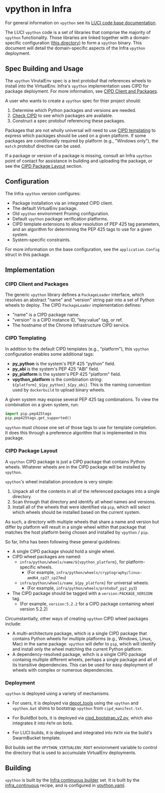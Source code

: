 # vpython in Infra

For general information on `vpython` see its [LUCI code base
documentation](https://chromium.googlesource.com/infra/luci/luci-go/+/master/vpython).

The LUCI `vpython` code is a set of libraries that comprise the majority of
`vpython` functionality. Those libraries are linked together with a
domain-specific configuration ([this directory](.)) to form a `vpython` binary.
This document will detail the domain-specific aspects of the Infra `vpython`
deployment.

## Spec Building and Usage

The `vpython` VirutalEnv spec is a text protobuf that references wheels to
install into the VirtualEnv. Infra's `vpython` implementation uses CIPD for
package deployment. For more information, see
[CIPD Client and Packages](#CIPD-Client-and-Packages).

A user who wants to create a `vpython` spec for thier project should:

1. Determine which Python packages and versions are needed.
1. [Check CIPD](https://chrome-infra-packages.appspot.com/#/?path=infra/python/wheels/)
  to see which packages are available.
1. Construct a spec protobuf referencing these packages.

Packages that are not wholly universal will need to use
[CIPD templating](#CIPD-Templating) to express which packages should be used
on a given platform. If some packages are conditionally required by platform
(e.g., "Windows only"), the `match` protobuf directive can be used.

If a package or version of a package is missing, consult an Infra `vpython`
point of contact for assistance in building and uploading the package, or see
the [CIPD Package Layout](#CIPD-Package-Layout) section.

## Configuration

The Infra `vpython` version configures:

- Package installation via an integrated CIPD client.
- The default VirtualEnv package.
- Old `vpython` environment Pruning configuration.
- Default `vpython` package verification platforms.
- CIPD template extensions to allow resolution of PEP 425 tag parameters, and an
  algorithm for determining the PEP 425 tags to use for a given system.
- System-specific constraints.

For more information on the base configuration, see the `application.Config`
struct in this package.

## Implementation

### CIPD Client and Packages

The generic `vpython` library defines a `PackageLoader` interface, which
resolves an abstract "name" and "version" string pair into a set of Python
wheels to deploy. The CIPD `PackageLoader` implementation defines:

- "name" is a CIPD package name.
- "version" is a CIPD instance ID, "key:value" tag, or ref.
- The hostname of the Chrome Infrastructure CIPD service.

### CIPD Templating

In addition to the default CIPD templates (e.g., "platform"), this `vpython`
configuration enables some additional tags:

- **py_python** is the system's PEP 425 "python" field.
- **py_abi** is the system's PEP 425 "ABI" field.
- **py_platform** is the system's PEP 425 "platform" field.
- **vpython_platform** is the combination string:
  `${platform}_${py_python}_${py_abi}`. This is the naming convention used by
  `dockerbuild` to upload binary wheels.

A given system may expose several PEP 425 tag combinations. To view the
combination on a given system, run:

```python
import pip.pep425tags
pip.pep425tags.get_supported()
```

`vpython` must choose one set of those tags to use for template completion. It
does this through a preference algorithm that is implemented in this package.

### CIPD Package Layout

A `vpython` CIPD package is just a CIPD package that contains Python wheels.
Whatever wheels are in the CIPD package will be installed by `vpython`.

`vpython`'s wheel installation procedure is very simple:

1. Unpack all of the contents in all of the referenced packages into a single
  directory.
1. Scan through that directory and identify all wheel names and versions.
1. Install all of the wheels that were identified via `pip`, which will select
  which wheels should be installed based on the current system.

As such, a directory with multiple wheels that share a name and version but
differ by platform will result in a single wheel within that package that
matches the host platform being chosen and installed by `vpython` / `pip`.

So far, Infra has been following these general guidelines:

- A single CIPD package should hold a single wheel.
- CIPD wheel packages are named:
  - `infra/python/wheels/name/${vpython_platform}`, for
    platform-specific wheels.
    - (For example, `infra/python/wheels/cryptography/linux-amd64_cp27_cp27mu`)
  - `infra/python/wheels/name_${py_platform}` for universal wheels.
    - (For example, `infra/python/wheels/protobuf_py2_py3`)
- The CIPD package should be tagged with a `version:PACKAGE_VERSION` tag.
  - (For example, `version:5.2.2` for a CIPD package containing wheel version
    5.2.2)

Circumstantially, other ways of creating `vpython` CIPD wheel packages include:

- A multi-architecture package, which is a single CIPD package that contains
  Python wheels for multiple platforms (e.g., Windows, Linux, Mac) in the same
  package. `vpython` will defer to `pip`, which will identify and install only
  the wheel matching the current Python platform.
- A dependency-resolved package, wihch is a single CIPD package containig
  multiple different wheels, perhaps a single package and all of its transitive
  dependencies. This can be used for easy deployment of wheels with complex
  or numerous dependencies.

### Deployment

`vpython` is deployed using a variety of mechanisms.

- For users, it is deployed via
  [depot_tools](https://chromium.googlesource.com/chromium/tools/depot_tools/+/master)
  using the `vpython` and `vpython.bat` shims to bootstrap `vpython` from
  `cipd_manifest.txt`.

- For BuildBot bots, it is deployed via
  [cipd_bootstrap_v2.py](https://chromium.googlesource.com/chromium/tools/build/+/master/scripts/slave/cipd_bootstrap_v2.py),
  which also integrates it into `PATH` on bots.

- For LUCI builds, it is deployed and integrated into `PATH` via the build's
  SwarmBucket template.

Bot builds set the `VPYTHON_VIRTUALENV_ROOT` enviornment variable to control
the directory that is used to accumulate VirtualEnv deployments.

## Building

`vpython` is built by the [Infra continuous
builder](https://build.chromium.org/p/chromium.infra/console) set. It is built
by the [infra_continuous](/recipes/recipes/infra_continuous.py) recipe, and is
configured in [vpython.yaml](/build/packages/vpython.yaml).
